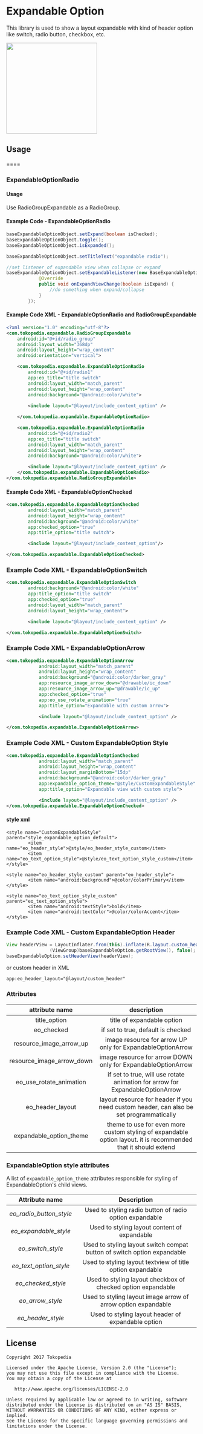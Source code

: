 # Expandable Option

This library is used to show a layout expandable with kind of header option like switch, radio button, checkbox, etc.

<img src="expandable_sample.gif?raw=true" alt="" width="240" />

## Usage
====

### ExpandableOptionRadio

#### Usage
Use RadioGroupExpandable as a RadioGroup.

#### Example Code - ExpandableOptionRadio

```java
baseExpandableOptionObject.setExpand(boolean isChecked);
baseExpandableOptionObject.toggle();
baseExpandableOptionObject.isExpanded();

baseExpandableOptionObject.setTitleText("expandable radio");

//set listener of expandable view when collapse or expand
baseExpandableOptionObject.setExpandableListener(new BaseExpandableOption.ExpandableListener() {
            @Override
            public void onExpandViewChange(boolean isExpand) {
                //do something when expand/collapse
            }
        });
```

#### Example Code XML - ExpandableOptionRadio and RadioGroupExpandable

```xml
<?xml version="1.0" encoding="utf-8"?>
<com.tokopedia.expandable.RadioGroupExpandable
    android:id="@+id/radio_group"
    android:layout_width="368dp"
    android:layout_height="wrap_content"
    android:orientation="vertical">

    <com.tokopedia.expandable.ExpandableOptionRadio
        android:id="@+id/radio1"
        app:eo_title="title switch"
        android:layout_width="match_parent"
        android:layout_height="wrap_content"
        android:background="@android:color/white">
    
        <include layout="@layout/include_content_option" />

    </com.tokopedia.expandable.ExpandableOptionRadio>

    <com.tokopedia.expandable.ExpandableOptionRadio
        android:id="@+id/radio2"
        app:eo_title="title switch"
        android:layout_width="match_parent"
        android:layout_height="wrap_content"
        android:background="@android:color/white">

        <include layout="@layout/include_content_option" />
    </com.tokopedia.expandable.ExpandableOptionRadio>
</com.tokopedia.expandable.RadioGroupExpandable>
```

#### Example Code XML - ExpandableOptionChecked

```xml
<com.tokopedia.expandable.ExpandableOptionChecked
        android:layout_width="match_parent"
        android:layout_height="wrap_content"
        android:background="@android:color/white"
        app:checked_option="true"
        app:title_option="title switch">

        <include layout="@layout/include_content_option"/>

</com.tokopedia.expandable.ExpandableOptionChecked>
```

### Example Code XML - ExpandableOptionSwitch

```xml
<com.tokopedia.expandable.ExpandableOptionSwitch
        android:background="@android:color/white"
        app:title_option="title switch"
        app:checked_option="true"
        android:layout_width="match_parent"
        android:layout_height="wrap_content">

        <include layout="@layout/include_content_option" />

</com.tokopedia.expandable.ExpandableOptionSwitch>
```

### Example Code XML - ExpandableOptionArrow

```xml
<com.tokopedia.expandable.ExpandableOptionArrow
            android:layout_width="match_parent"
            android:layout_height="wrap_content"
            android:background="@android:color/darker_gray"
            app:resource_image_arrow_down="@drawable/ic_down"
            app:resource_image_arrow_up="@drawable/ic_up"
            app:checked_option="true"
            app:eo_use_rotate_animation="true"
            app:title_option="Expandable with custom arrow">

            <include layout="@layout/include_content_option" />

</com.tokopedia.expandable.ExpandableOptionArrow>
```

### Example Code XML - Custom ExpandableOption Style

```xml
<com.tokopedia.expandable.ExpandableOptionChecked
            android:layout_width="match_parent"
            android:layout_height="wrap_content"
            android:layout_marginBottom="15dp"
            android:background="@android:color/darker_gray"
            app:expandable_option_theme="@style/CustomExpandableStyle"
            app:title_option="Expandable view with custom style">

            <include layout="@layout/include_content_option" />
</com.tokopedia.expandable.ExpandableOptionChecked>
```

#### style xml

``` style xml
<style name="CustomExpandableStyle" parent="style_expandable_option_default">
        <item name="eo_header_style">@style/eo_header_style_custom</item>
        <item name="eo_text_option_style">@style/eo_text_option_style_custom</item>
</style>

<style name="eo_header_style_custom" parent="eo_header_style">
        <item name="android:background">@color/colorPrimary</item>
</style>

<style name="eo_text_option_style_custom" parent="eo_text_option_style">
        <item name="android:textStyle">bold</item>
        <item name="android:textColor">@color/colorAccent</item>
</style>
```
### Example Code XML - Custom ExpandableOption Header
```java
View headerView = LayoutInflater.from(this).inflate(R.layout.custom_header,
                (ViewGroup)baseExpandableOption.getRootView(), false);
baseExpandableOption.setHeaderView(headerView);
```

or custom header in XML
```xml
app:eo_header_layout="@layout/custom_header"
```

### Attributes

|attribute name|description|
|:-:|:-:|
|title_option|title of expandable option|
|eo_checked|if set to true, default is checked|
|resource_image_arrow_up|image resource for arrow UP only for ExpandableOptionArrow|
|resource_image_arrow_down|image resource for arrow DOWN only for ExpandableOptionArrow|
|eo_use_rotate_animation|if set to true, will use rotate animation for arrow for ExpandableOptionArrow|
|eo_header_layout|layout resource for header if you need custom header, can also be set programmatically|
|expandable_option_theme|theme to use for even more custom styling of expandable option layout. it is recommended that it should extend|

### ExpandableOption style attributes
A list of `expandable_option_theme` attributes responsible for styling of ExpandableOption's child views.

|Attribute name|Description|
|:-:|:-:|
| *eo_radio_button_style*|Used to styling radio button of radio option expandable|
| *eo_expandable_style*|Used to styling layout content of expandable|
| *eo_switch_style*|Used to styling layout switch compat button of switch option expandable|
| *eo_text_option_style*|Used to styling layout textview of title option expandable|
| *eo_checked_style*|Used to styling layout checkbox of checked option expandable|
| *eo_arrow_style*|Used to styling layout image arrow of arrow option expandable|
| *eo_header_style*|Used to styling layout header of expandable option|

License
-------

    Copyright 2017 Tokopedia

    Licensed under the Apache License, Version 2.0 (the "License");
    you may not use this file except in compliance with the License.
    You may obtain a copy of the License at

       http://www.apache.org/licenses/LICENSE-2.0

    Unless required by applicable law or agreed to in writing, software
    distributed under the License is distributed on an "AS IS" BASIS,
    WITHOUT WARRANTIES OR CONDITIONS OF ANY KIND, either express or implied.
    See the License for the specific language governing permissions and
    limitations under the License.
